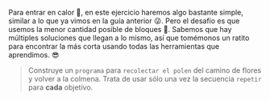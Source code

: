 <gs-attire attire-url="https://raw.githubusercontent.com/MumukiProject/mumuki-guia-gobstones-practica-repeticion-simple-kids/master/assets/attires/config.json"></gs-attire> <gs-toolbox toolbox-url="https://raw.githubusercontent.com/MumukiProject/mumuki-guia-gobstones-practica-repeticion-simple-kids/master/assets/toolbox_1553783444661.xml"></gs-toolbox>

Para entrar en calor :runner:, en este ejercicio haremos algo bastante simple, similar a lo que ya vimos en la guía anterior :stuck_out_tongue_winking_eye:. Pero el desafío es que usemos la menor cantidad posible de bloques :grimacing:. Sabemos que hay múltiples soluciones que llegan a lo mismo, así que tomémonos un ratito para encontrar la más corta usando todas las herramientas que aprendimos. :sunglasses:

> Construye un `programa` para `recolectar el polen` del camino de flores y volver a la colmena. Trata de usar sólo una vez la secuencia `repetir` para **cada** objetivo. 
